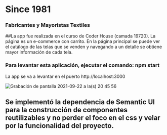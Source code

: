 # Since 1981 
### Fabricantes y Mayoristas Textiles

##La app fue realizada en el curso de Coder House (camada 19720). La página es un e-commerce con carrito. 
En la página principal se puede ver el catálogo de las telas que se venden y navegando a un detalle se obtiene mayor información de cada tela. 

### Para levantar esta aplicación, ejecutar el comando: npm start

La app se va a levantar en el puerto http://localhost:3000

![Grabación de pantalla 2021-09-22 a la(s) 20 45 56](https://user-images.githubusercontent.com/82186713/134436821-c0736b04-aec7-4629-95cf-3c697a4ae209.gif)

## Se implementó la dependencia de Semantic UI para la construcción de componentes reutilizables y no perder el foco en el css y velar por la funcionalidad del proyecto.
